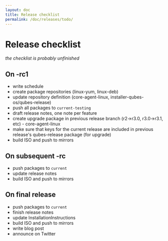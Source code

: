 ```yaml
---
layout: doc
title: Release checklist
permalink: /doc/releases/todo/
---
```


Release checklist
=================

*the checklist is probably unfinished*

On -rc1
-------
* write schedule
* create package repositories (linux-yum, linux-deb)
* update repository definition (core-agent-linux, installer-qubes-os/qubes-release)
* push all packages to `current-testing`
* draft release notes, one note per feature
* create upgrade package in previous release branch (r2->r3.0, r3.0->r3.1, etc) - core-agent-linux
* make sure that keys for the current release are included in previous release's qubes-release package (for upgrade)
* build ISO and push to mirrors

On subsequent -rc
-----------------
* push packages to `current`
* update release notes
* build ISO and push to mirrors

On final release
----------------
* push packages to `current`
* finish release notes
* update InstallationInstructions
* build ISO and push to mirrors
* write blog post
* announce on Twitter
